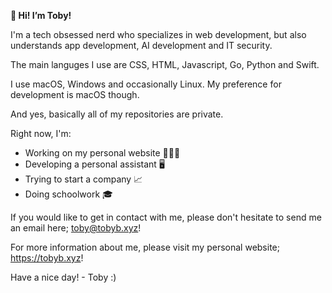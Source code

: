 ******👋 Hi! I’m Toby!******

I'm a tech obsessed nerd who specializes in web development, but also understands app development, AI development and IT security.

The main languges I use are  CSS, HTML, Javascript, Go, Python and Swift.

I use macOS, Windows and occasionally Linux. My preference for development is macOS though.

And yes, basically all of my repositories are private.

Right now, I'm:
- Working on my personal website 👨🏻‍💻
- Developing a personal assistant 🖥
- Trying to start a company 📈
- Doing schoolwork 🎓

If you would like to get in contact with me, please don't hesitate to send me an email here; toby@tobyb.xyz! 

For more information about me, please visit my personal website; https://tobyb.xyz!

Have a nice day! - Toby :)
